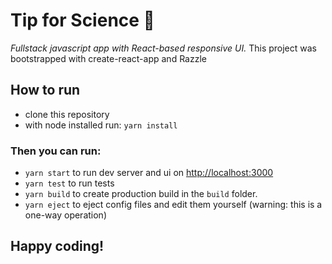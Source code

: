 # Tip for Science 🎯

*Fullstack javascript app with React-based responsive UI.*
This project was bootstrapped with create-react-app and Razzle

## How to run
- clone this repository
- with node installed run: `yarn install`

### Then you can run:
- `yarn start` to run dev server and ui on [http://localhost:3000](http://localhost:3000)
- `yarn test` to run tests
- `yarn build` to create production build in the `build` folder.
- `yarn eject` to eject config files and edit them yourself (warning: this is a one-way operation)

## Happy coding!
